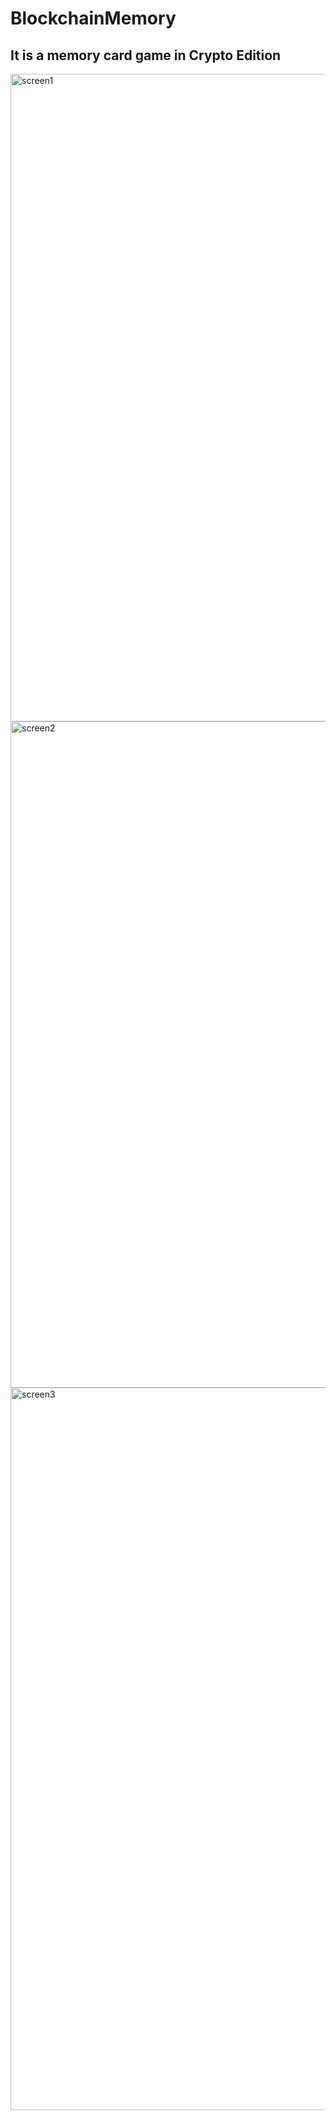# BlockchainMemory
<h2>It is a memory card game in Crypto Edition</h2>
<img width="1036" alt="screen1" src="https://user-images.githubusercontent.com/92649325/196264063-995b7c23-295d-4f0e-be99-4baaaace58ee.png">
<img width="1066" alt="screen2" src="https://user-images.githubusercontent.com/92649325/196264129-3a0236a2-a16b-4f7c-9c44-8453f3af36f1.png">
<img width="1156" alt="screen3" src="https://user-images.githubusercontent.com/92649325/196264142-7963de6a-f746-4870-9adf-d2d8c014101b.png">
